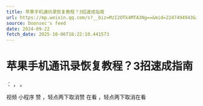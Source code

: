 ```yaml
---
title: 苹果手机通讯录恢复教程？3招速成指南
url: https://mp.weixin.qq.com/s?__biz=MzI2OTk4MTA3Ng==&mid=2247494943&idx=1&sn=c2bb3dedd995a82ac3f4212735a7410b
source: Doonsec's feed
date: 2024-09-22
fetch_date: 2025-10-06T18:22:10.441573
---
```


# 苹果手机通讯录恢复教程？3招速成指南

：
，
。

视频
小程序
赞
，轻点两下取消赞
在看
，轻点两下取消在看